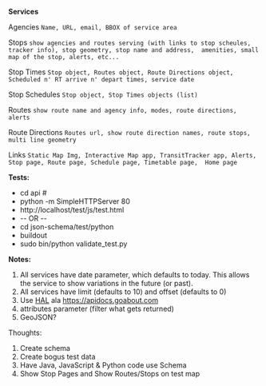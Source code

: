**Services**

Agencies
 `Name, URL, email, BBOX of service area`

Stops
 `show agencies and routes serving (with links to stop scheules, tracker info), stop geometry, stop name and address, 
 amenities, small map of the stop, alerts, etc...`

Stop Times
 `Stop object, Routes object, Route Directions object, Scheduled n' RT arrive n' depart times,
 service date
 `

Stop Schedules
 `Stop object, Stop Times objects (list)`

Routes
 `show route name and agency info, modes, route directions, alerts`
 
Route Directions
 `Routes url, show route direction names, route stops, multi line geometry`

Links
 `Static Map Img, Interactive Map app, TransitTracker app, Alerts, Stop page, Route page, Schedule page, Timetable page, 
 Home page`


**Tests:**
  - cd api # <project root>
  - python -m SimpleHTTPServer 80
  - http://localhost/test/js/test.html
  - -- OR --
  - cd json-schema/test/python
  - buildout
  - sudo bin/python validate_test.py 


**Notes:**
 1. All services have date parameter, which defaults to today.  This allows the service to show variations in the future 
 (or past).
 1. All services have limit (defaults to 10) and offset (defaults to 0)
 1. Use [HAL](https://github.com/mikekelly/hal_specification/wiki/APIs) ala https://apidocs.goabout.com
 1. attributes parameter (filter what gets returned)
 1. GeoJSON?
 
 
Thoughts:
 1. Create schema
 1. Create bogus test data
 1. Have Java, JavaScript & Python code use Schema
 1. Show Stop Pages and Show Routes/Stops on test map
 